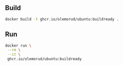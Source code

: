 
## Build
```sh
docker build -t ghcr.io/olemorud/ubuntu:buildready .
```

## Run
```sh
docker run \
 --rm \
 --it \
 ghcr.io/olemorud/ubuntu:buildready
```

